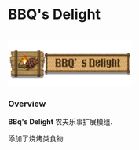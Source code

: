 # BBQ's Delight
<br>
<img src="https://github.com/gzzzzzz-247/BBQ-s-Delight/blob/main/logo.png" width="50%">

### Overview

**BBq's Delight** 
农夫乐事扩展模组.

添加了烧烤类食物
